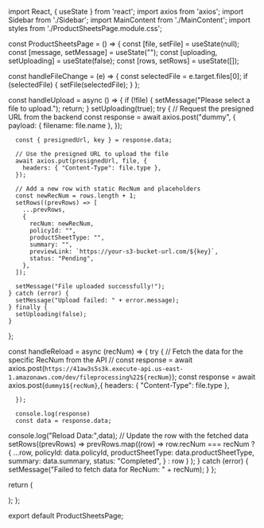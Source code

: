 import React, { useState } from 'react';
import axios from 'axios';
import Sidebar from './Sidebar';
import MainContent from './MainContent';
import styles from './ProductSheetsPage.module.css';

const ProductSheetsPage = () => {
  const [file, setFile] = useState(null);
  const [message, setMessage] = useState("");
  const [uploading, setUploading] = useState(false);
  const [rows, setRows] = useState([]);

  const handleFileChange = (e) => {
    const selectedFile = e.target.files[0];
    if (selectedFile) {
      setFile(selectedFile);
    }
  };

  const handleUpload = async () => {
    if (!file) {
      setMessage("Please select a file to upload.");
      return;
    }
    setUploading(true);
    try {
      // Request the presigned URL from the backend
      const response = await axios.post("dummy", {
        payload: { filename: file.name },
      });

      const { presignedUrl, key } = response.data;

      // Use the presigned URL to upload the file
      await axios.put(presignedUrl, file, {
        headers: { "Content-Type": file.type },
      });

      // Add a new row with static RecNum and placeholders
      const newRecNum = rows.length + 1;
      setRows((prevRows) => [
        ...prevRows,
        {
          recNum: newRecNum,
          policyId: "",
          productSheetType: "",
          summary: "",
          previewLink: `https://your-s3-bucket-url.com/${key}`,
          status: "Pending",
        },
      ]);

      setMessage("File uploaded successfully!");
    } catch (error) {
      setMessage("Upload failed: " + error.message);
    } finally {
      setUploading(false);
    }
  };

  const handleReload = async (recNum) => {
    try {
      // Fetch the data for the specific RecNum from the API
    //   const response = await axios.post(`https://41aw3s5s3k.execute-api.us-east-1.amazonaws.com/dev/fileprocessing%22${recNum}`);
     const response = await axios.post(`dummy1${recNum}`,{
                 headers: { "Content-Type": file.type },

      });
      
      console.log(response)
      const data = response.data;
console.log("Reload Data:",data);
      // Update the row with the fetched data
      setRows((prevRows) =>
        prevRows.map((row) =>
          row.recNum === recNum
            ? {
                ...row,
                policyId: data.policyId,
                productSheetType: data.productSheetType,
                summary: data.summary,
                status: "Completed",
              }
            : row
        )
      );
    } catch (error) {
      setMessage("Failed to fetch data for RecNum: " + recNum);
    }
  };

  return (
    <div className={styles.container}>
      <Sidebar onFileChange={handleFileChange} onUpload={handleUpload} uploading={uploading} />
      <MainContent message={message} rows={rows} handleReload={handleReload} />
    </div>
  );
};

export default ProductSheetsPage;
